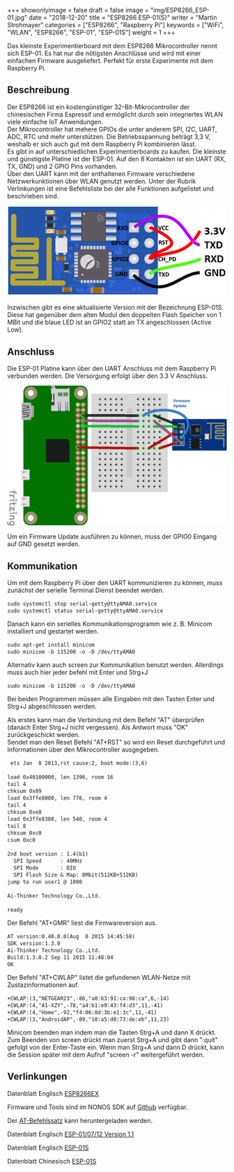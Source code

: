 +++
showonlyimage = false
draft = false
image = "img/ESP8266_ESP-01.jpg"
date = "2018-12-20"
title = "ESP8266 ESP-01(S)"
writer = "Martin Strohmayer"
categories = ["ESP8266", "Raspberry Pi"]
keywords = ["WiFi", "WLAN", "ESP8266", "ESP-01", "ESP-01S"]
weight = 1
+++

Das kleinste Experimentierboard mit dem ESP8266 Mikrocontroller nennt sich ESP-01. Es hat nur die nötigsten Anschlüsse und wird mit einer einfachen Firmware ausgeliefert. Perfekt für erste Experimente mit dem Raspberry Pi.
<!--more-->

## Beschreibung ##

Der ESP8266 ist ein kostengünstiger 32-Bit-Mikrocontroller der chinesischen Firma Espressif und ermöglicht durch sein integriertes WLAN viele einfache IoT Anwendungen.  
Der Mikrocontroller hat mehere GPIOs die unter anderem SPI, I2C, UART, ADC, RTC und mehr unterstützen. Die Betriebsspannung beträgt 3,3 V, weshalb er sich auch gut mit dem Raspberry Pi kombinieren lässt.  
Es gibt in auf unterschiedlichen Experimentierboards zu kaufen. Die kleinste und günstigste Platine ist der ESP-01. Auf den 8 Kontakten ist ein UART (RX, TX, GND) und 2 GPIO Pins vorhanden.  
Über den UART kann mit der enthaltenen Firmware verschiedene Netzwerkunktionen über WLAN genutzt werden. Unter der Rubrik Verlinkungen ist eine Befehlsliste bei der alle Funktionen aufgelistet und beschrieben sind. 
 
![ESP8266 ESP-01](../../img/ESP8266_ESP-01.png) 

Inzwischen gibt es eine aktualisierte Version mit der Bezeichnung ESP-01S. Diese hat gegenüber dem alten Modul den doppelten Flash Speicher von 1 MBit und die blaue LED ist an GPIO2 statt an TX angeschlossen (Active Low). 

## Anschluss ##

Die ESP-01 Platine kann über den UART Anschluss mit dem Raspberry Pi verbunden werden. 
Die Versorgung erfolgt über den 3.3 V Anschluss.

![ESP8266 ESP-01](../../img/ESP8266_ESP-01_Pi.png) 

Um ein Firmware Update ausführen zu können, muss der GPIO0 Eingang auf GND gesetzt werden.


## Kommunikation ##

Um mit dem Raspberry Pi über den UART kommunizieren zu können, muss zunächst der serielle Terminal Dienst beendet werden.

```
sudo systemctl stop serial-getty@ttyAMA0.service
sudo systemctl status serial-getty@ttyAMA0.service
``` 

Danach kann ein serielles Kommunikationsprogramm wie z. B. Minicom installiert und gestartet werden.

```
sudo apt-get install minicom
sudo minicom -b 115200 -o -D /dev/ttyAMA0
```

Alternativ kann auch screen zur Kommunikation benutzt werden. Allerdings muss auch hier jeder befehl mit Enter und Strg+J 
```
sudo minicom -b 115200 -o -D /dev/ttyAMA0
``` 

Bei beiden Programmen müssen alle Eingaben mit den Tasten Enter und Strg+J abgeschlossen werden.  


Als erstes kann man die Verbindung mit dem Befehl "AT" überprüfen (danach Enter Strg+J nicht vergessen). Als Antwort muss "OK" zurückgeschickt werden.  
Sendet man den Reset Befehl "AT+RST" so wird ein Reset durchgeführt und Informationen über den Mikrocontroller ausgegeben. 

```
 ets Jan  8 2013,rst cause:2, boot mode:(3,6)

load 0x40100000, len 1396, room 16
tail 4
chksum 0x89
load 0x3ffe8000, len 776, room 4
tail 4
chksum 0xe8
load 0x3ffe8308, len 540, room 4
tail 8
chksum 0xc0
csum 0xc0

2nd boot version : 1.4(b1)
  SPI Speed      : 40MHz
  SPI Mode       : DIO
  SPI Flash Size & Map: 8Mbit(512KB+512KB)
jump to run user1 @ 1000

Ai-Thinker Technology Co.,Ltd.

ready
```

Der Befehl "AT+GMR" liest die Firmwareversion aus.

```
AT version:0.40.0.0(Aug  8 2015 14:45:58)
SDK version:1.3.0
Ai-Thinker Technology Co.,Ltd.
Build:1.3.0.2 Sep 11 2015 11:48:04
OK
```

Der Befehl "AT+CWLAP" listet die gefundenen WLAN-Netze mit Zustazinformationen auf.

```
+CWLAP:(3,"NETGEAR23",-86,"a0:63:91:ca:98:ca",6,-14)
+CWLAP:(4,"A1-XZY",-78,"a4:b1:e9:43:f4:d3",11,-41)
+CWLAP:(4,"Home",-92,"f4:06:8d:3b:e1:3c",11,-41)
+CWLAP:(3,"AndroidAP",-89,"10:a5:d0:73:de:eb",11,23)
```

Minicom beenden man indem man die Tasten Strg+A und dann X drückt. 
Zum Beenden von screen drückt man zuerst Strg+A und gibt dann ":quit" gefolgt von der Enter-Taste ein. Wenn man Strg+A und dann D drückt, kann die Session später mit dem Aufruf "screen -r" weitergeführt werden.

## Verlinkungen

Datenblatt Englisch [ESP8266EX](https://www.espressif.com/sites/default/files/documentation/0a-esp8266ex_datasheet_en.pdf)

Firmware und Tools sind im NONOS SDK auf [Github](https://github.com/espressif/ESP8266_NONOS_SDK/releases) verfügbar.

Der [AT-Befehlssatz](https://www.espressif.com/sites/default/files/documentation/4a-esp8266_at_instruction_set_en.pdf) kann heruntergeladen werden.

Datenblatt Englisch [ESP-01/07/12 Version 1.1](http://wiki.ai-thinker.com/_media/esp8266/esp8266_series_modules_user_manual_v1.1.pdf)

Datenblatt Englisch [ESP-01S](https://ecksteinimg.de/Datasheet/Ai-thinker%20ESP-01%20EN.pdf)

Datenblatt Chinesisch [ESP-01S](https://www.electrodragon.com/w/images/a/ad/Esp-01s.pdf)


